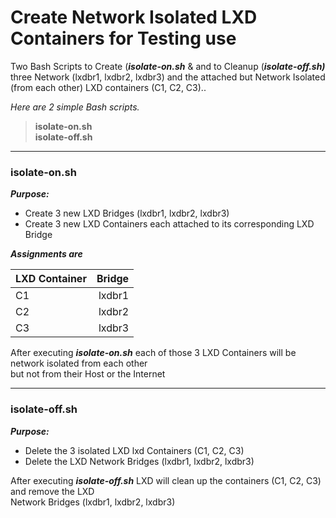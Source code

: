 # Create Network Isolated LXD Containers for Testing use  

Two Bash Scripts to Create (***isolate-on.sh*** &amp; and to Cleanup (***isolate-off.sh)***
three Network (lxdbr1, lxdbr2, lxdbr3) and the attached but Network Isolated (from each other) 
LXD containers (C1, C2, C3).. 
  
*Here are 2 simple Bash scripts.*  
  
> **isolate-on.sh**  
> **isolate-off.sh**

---

### isolate-on.sh
  
***Purpose:***   
* Create 3 new LXD Bridges (lxdbr1, lxdbr2, lxdbr3)
* Create 3 new LXD Containers each attached to its corresponding LXD Bridge

***Assignments are***  

| LXD Container   | Bridge |
| :-------------- | ------:|
| C1              | lxdbr1 |
| C2              | lxdbr2 |
| C3              | lxdbr3 |

After executing ***isolate-on.sh*** each of those 3 LXD Containers will be network isolated from each other  
but not from their Host or the Internet  

---
  
### isolate-off.sh  
  
***Purpose:*** 
* Delete the 3 isolated LXD lxd Containers (C1, C2, C3)  
* Delete the LXD Network Bridges (lxdbr1, lxdbr2, lxdbr3)  
  
After executing ***isolate-off.sh*** LXD will clean up the containers (C1, C2, C3) and remove the LXD   
Network Bridges (lxdbr1, lxdbr2, lxdbr3)  



